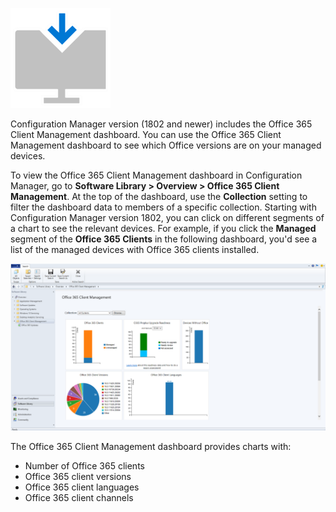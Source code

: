 ![download icon](../media/download-icon.png)

Configuration Manager version (1802 and newer) includes the Office 365 Client Management dashboard. You can use the Office 365 Client Management dashboard to see which Office versions are on your managed devices.

To view the Office 365 Client Management dashboard in Configuration Manager, go to **Software Library > Overview > Office 365 Client Management**. At the top of the dashboard, use the **Collection** setting to filter the dashboard data to members of a specific collection. Starting with Configuration Manager version 1802, you can click on different segments of a chart to see the relevant devices. For example, if you click the **Managed** segment of the **Office 365 Clients** in the following dashboard, you'd see a list of the managed devices with Office 365 clients installed.

![Screenshot of Office 365 Client Management dashboard](../media/client-management-dashboard.png)

The Office 365 Client Management dashboard provides charts with:

- Number of Office 365 clients
- Office 365 client versions
- Office 365 client languages
- Office 365 client channels
